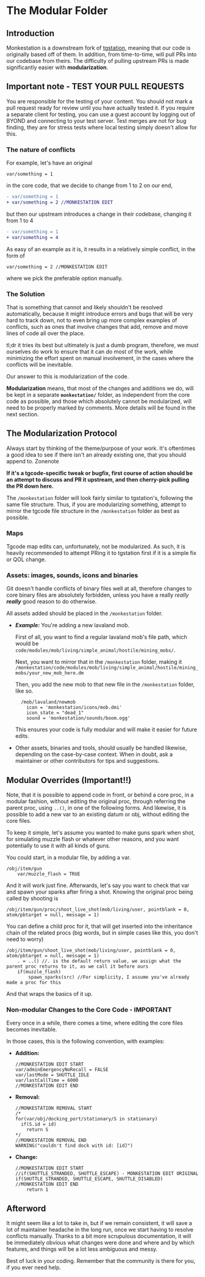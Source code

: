 # The Modular Folder

## Introduction

Monkestation is a downstream fork of [tgstation](https://github.com/tgstation/tgstation), meaning that our code is originally based off of them. In addition, from time-to-time, will pull PRs into our codebase from theirs. The difficulty of pulling upstream PRs is made significantly easier with **modularization**.

## Important note - TEST YOUR PULL REQUESTS

You are responsible for the testing of your content. You should not mark a pull request ready for review until you have actually tested it. If you require a separate client for testing, you can use a guest account by logging out of BYOND and connecting to your test server. Test merges are not for bug finding, they are for stress tests where local testing simply doesn't allow for this.

### The nature of conflicts

For example, let's have an original

```byond
var/something = 1
```

in the core code, that we decide to change from 1 to 2 on our end,

```diff
- var/something = 1
+ var/something = 2 //MONKESTATION EDIT
```

but then our upstream introduces a change in their codebase, changing it from 1 to 4

```diff
- var/something = 1
+ var/something = 4
```

As easy of an example as it is, it results in a relatively simple conflict, in the form of

```byond
var/something = 2 //MONKESTATION EDIT
```

where we pick the preferable option manually.

### The Solution

That is something that cannot and likely shouldn't be resolved automatically, because it might introduce errors and bugs that will be very hard to track down, not to even bring up more complex examples of conflicts, such as ones that involve changes that add, remove and move lines of code all over the place.

tl;dr it tries its best but ultimately is just a dumb program, therefore, we must ourselves do work to ensure that it can do most of the work, while minimizing the effort spent on manual involvement, in the cases where the conflicts will be inevitable.

Our answer to this is modularization of the code.

**Modularization** means, that most of the changes and additions we do, will be kept in a separate **`monkestation/`** folder, as independent from the core code as possible, and those which absolutely cannot be modularized, will need to be properly marked by comments. More details will be found in the next section.

## The Modularization Protocol

Always start by thinking of the theme/purpose of your work. It's oftentimes a good idea to see if there isn't an already existing one, that you should append to. Zonenote

**If it's a tgcode-specific tweak or bugfix, first course of action should be an attempt to discuss and PR it upstream, and then cherry-pick pulling the PR down here.**

The `/monkestation` folder will look fairly similar to tgstation's, following the same file structure. Thus, if you are modularizing something, attempt to mirror the tgcode file structure in the `/monkestation` folder as best as possible.

### Maps

Tgcode map edits can, unfortunately, not be modularized. As such, it is heavily recommended to attempt PRing it to tgstation first if it is a simple fix or QOL change.

### Assets: images, sounds, icons and binaries

Git doesn't handle conflicts of binary files well at all, therefore changes to core binary files are absolutely forbidden, unless you have a really *really* ***really*** good reason to do otherwise.

All assets added should be placed in the `/monkestation` folder.

- ***Example:*** You're adding a new lavaland mob.

  First of all, you want to find a regular lavaland mob's file path, which would be `code/modules/mob/living/simple_animal/hostile/mining_mobs/`.
  
  Next, you want to mirror that in the `/monkestation` folder, making it `/monkestation/code/modules/mob/living/simple_animal/hostile/mining_mobs/your_new_mob_here.dm`

  Then, you add the new mob to that new file in the `/monkestation` folder, like so.

  ```byond
    /mob/lavaland/newmob
      icon = 'monkestation/icons/mob.dmi'
      icon_state = "dead_1"
      sound = 'monkestation/sounds/boom.ogg'
  ```

  This ensures your code is fully modular and will make it easier for future edits.

- Other assets, binaries and tools, should usually be handled likewise, depending on the case-by-case context. When in doubt, ask a maintainer or other contributors for tips and suggestions.

## Modular Overrides (Important!!)

Note, that it is possible to append code in front, or behind a core proc, in a modular fashion, without editing the original proc, through referring the parent proc, using `..()`, in one of the following forms.  And likewise, it is possible to add a new var to an existing datum or obj, without editing the core files.


To keep it simple, let's assume you wanted to make guns spark when shot, for simulating muzzle flash or whatever other reasons, and you want potentially to use it with all kinds of guns.

You could start, in a modular file, by adding a var.

```byond
/obj/item/gun
    var/muzzle_flash = TRUE
```

And it will work just fine. Afterwards, let's say you want to check that var and spawn your sparks after firing a shot.
Knowing the original proc being called by shooting is

```byond
/obj/item/gun/proc/shoot_live_shot(mob/living/user, pointblank = 0, atom/pbtarget = null, message = 1)
```

You can define a child proc for it, that will get inserted into the inheritance chain of the related procs (big words, but in simple cases like this, you don't need to worry)

```byond
/obj/item/gun/shoot_live_shot(mob/living/user, pointblank = 0, atom/pbtarget = null, message = 1)
    . = ..() //. is the default return value, we assign what the parent proc returns to it, as we call it before ours
    if(muzzle_flash)
        spawn_sparks(src) //For simplicity, I assume you've already made a proc for this
```

And that wraps the basics of it up.

### Non-modular Changes to the Core Code - IMPORTANT

Every once in a while, there comes a time, where editing the core files becomes inevitable.

In those cases, this is the following convention, with examples:

- **Addition:**

  ```byond
  //MONKESTATION EDIT START
  var/adminEmergencyNoRecall = FALSE
  var/lastMode = SHUTTLE_IDLE
  var/lastCallTime = 6000
  //MONKESTATION EDIT END
  ```

- **Removal:**

  ```byond
  //MONKESTATION REMOVAL START
  /*
  for(var/obj/docking_port/stationary/S in stationary)
    if(S.id = id)
      return S
  */
  //MONKESTATION REMOVAL END
  WARNING("couldn't find dock with id: [id]")
  ```


- **Change:**

  ```byond
  //MONKESTATION EDIT START
  //if(SHUTTLE_STRANDED, SHUTTLE_ESCAPE) - MONKESTATION EDIT ORIGINAL
  if(SHUTTLE_STRANDED, SHUTTLE_ESCAPE, SHUTTLE_DISABLED)
  //MONKESTATION EDIT END
      return 1
  ```

## Afterword

It might seem like a lot to take in, but if we remain consistent, it will save a lot of maintainer headache in the long run, once we start having to resolve conflicts manually.
Thanks to a bit more scrupulous documentation, it will be immediately obvious what changes were done and where and by which features, and things will be a lot less ambiguous and messy.

Best of luck in your coding. Remember that the community is there for you, if you ever need help.
